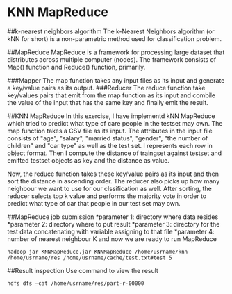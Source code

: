 # KNN MapReduce

##k-nearest neighbors algorithm
 The k-Nearest Neighbors algorithm (or kNN for short) is a non-parametric method used for classification problem.
 
##MapReduce
MapReduce is a framework for processing large dataset that distributes across multiple computer (nodes). The framework consists of Map() function and Reduce() function, primarily. 

###Mapper
The map function takes any input files as its input and generate a key/value pairs as its output. 
###Reducer
The reduce function take key/values pairs that emit from the map function as its input and combile the value of the input that has the same key and finally emit the result.

##KNN MapReduce
In this exercise, I have implementd kNN MapReduce which tried to predict what type of care people in the testset may own. The map function takes a CSV file as its input. The attributes in the input file consists of "age", "salary", "married status", "gender", "the number of children" and "car type" as well as the test set. I represents each row in object format. Then I compute the distance of traingset against testset and emitted testset objects as key and the distance as value.

Now, the reduce function takes these key/value pairs as its input and then sort the distance in ascending order. The reducer also picks up how many neighbour we want to use for our clssification as well. After sorting, the reducer selects top k value and performs the majority vote in order to predict what type of car that people in our test set may own.

##MapReduce job submission
*parameter 1: directory where data resides 
*parameter 2: directory where to put result 
*parameter 3: directory for the test data concatenating with variable assigning
to that file 
*parameter 4: number of nearest neighbour K 
and now we are ready to run MapReduce
```
hadoop jar KNNMapReduce.jar KNNMapReduce /home/usrname/knn
/home/usrname/res /home/usrname/cache/test.txt#test 5 
```
##Result inspection
Use command to view the result
```
hdfs dfs –cat /home/usrname/res/part-r-00000 
```

